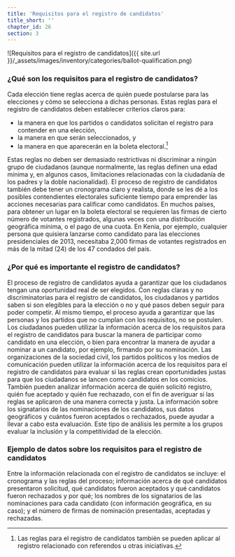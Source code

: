 ```yaml
---
title: 'Requisitos para el registro de candidatos'
title_short: ''
chapter_id: 26
section: 3
---
```


![Requisitos para el registro de candidatos]({{ site.url }}/\_assets/images/inventory/categories/ballot-qualification.png)

### ¿Qué son los requisitos para el registro de candidatos?

Cada elección tiene reglas acerca de quién puede postularse para las elecciones y cómo se selecciona a dichas personas. Estas reglas para el registro de candidatos deben establecer criterios claros para:

- la manera en que los partidos o candidatos solicitan el registro para contender en una elección,
- la manera en que serán seleccionados, y
- la manera en que aparecerán en la boleta electoral.[^1]

Estas reglas no deben ser demasiado restrictivas ni discriminar a ningún grupo de ciudadanos (aunque normalmente, las reglas definen una edad mínima y, en algunos casos, limitaciones relacionadas con la ciudadanía de los padres y la doble nacionalidad). El proceso de registro de candidatos también debe tener un cronograma claro y realista, donde se les dé a los posibles contendientes electorales suficiente tiempo para emprender las acciones necesarias para calificar como candidatos. En muchos países, para obtener un lugar en la boleta electoral se requieren las firmas de cierto número de votantes registrados, algunas veces con una distribución geográfica mínima, o el pago de una cuota. En Kenia, por ejemplo, cualquier persona que quisiera lanzarse como candidato para las elecciones presidenciales de 2013, necesitaba 2,000 firmas de votantes registrados en más de la mitad (24) de los 47 condados del país.

### ¿Por qué es importante el registro de candidatos?

El proceso de registro de candidatos ayuda a garantizar que los ciudadanos tengan una oportunidad real de ser elegidos. Con reglas claras y no discriminatorias para el registro de candidatos, los ciudadanos y partidos saben si son elegibles para la elección o no y qué pasos deben seguir para poder competir. Al mismo tiempo, el proceso ayuda a garantizar que las personas y los partidos que no cumplan con los requisitos, no se postulen. Los ciudadanos pueden utilizar la información acerca de los requisitos para el registro de candidatos para buscar la manera de participar como candidato en una elección, o bien para encontrar la manera de ayudar a nominar a un candidato, por ejemplo, firmando por su nominación. Las organizaciones de la sociedad civil, los partidos políticos y los medios de comunicación pueden utilizar la información acerca de los requisitos para el registro de candidatos para evaluar si las reglas crean oportunidades justas para que los ciudadanos se lancen como candidatos en los comicios. También pueden analizar información acerca de quién solicitó registro, quién fue aceptado y quién fue rechazado, con el fin de averiguar si las reglas se aplicaron de una manera correcta y justa. La información sobre los signatarios de las nominaciones de los candidatos, sus datos geográficos y cuántos fueron aceptados o rechazados, puede ayudar a llevar a cabo esta evaluación. Este tipo de análisis les permite a los grupos evaluar la inclusión y la competitividad de la elección.

### Ejemplo de datos sobre los requisitos para el registro de candidatos

Entre la información relacionada con el registro de candidatos se incluye: el cronograma y las reglas del proceso; información acerca de qué candidatos presentaron solicitud, qué candidatos fueron aceptados y qué candidatos fueron rechazados y por qué; los nombres de los signatarios de las nominaciones para cada candidato (con información geográfica, en su caso); y el número de firmas de nominación presentadas, aceptadas y rechazadas.

[^1]: Las reglas para el registro de candidatos también se pueden aplicar al registro relacionado con referendos u otras iniciativas.
